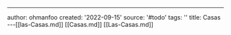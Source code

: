 ---
author: ohmanfoo
created: '2022-09-15'
source: '#todo'
tags: ''
title: Casas
---[[las-Casas.md]]
[[Casas.md]]
[[Las-Casas.md]]
